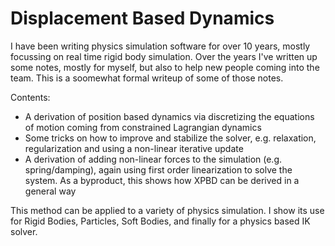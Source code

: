 # Displacement Based Dynamics
I have been writing physics simulation software for over 10 years, mostly focussing on real time rigid body simulation. Over the years I've written up some notes, mostly for myself, but also to help new people coming into the team. This is a soomewhat formal writeup of some of those notes.

Contents:
- A derivation of position based dynamics via discretizing the equations of motion coming from constrained Lagrangian dynamics
- Some tricks on how to improve and stabilize the solver, e.g. relaxation, regularization and using a non-linear iterative update
- A derivation of adding non-linear forces to the simulation (e.g. spring/damping), again using first order linearization to solve the system. As a byproduct, this shows how XPBD can be derived in a general way

This method can be applied to a variety of physics simulation. I show its use for Rigid Bodies, Particles, Soft Bodies, and finally for a physics based IK solver.
